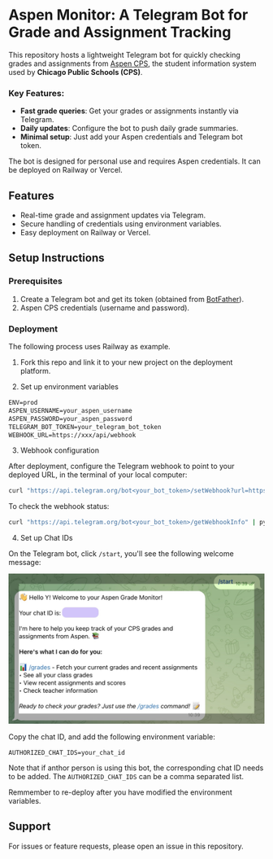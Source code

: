 # Aspen Monitor: A Telegram Bot for Grade and Assignment Tracking

This repository hosts a lightweight Telegram bot for quickly checking grades and assignments from [Aspen CPS](https://aspen.cps.edu), the student information system used by **Chicago Public Schools (CPS)**.

### Key Features:
- **Fast grade queries**: Get your grades or assignments instantly via Telegram.
- **Daily updates**: Configure the bot to push daily grade summaries.
- **Minimal setup**: Just add your Aspen credentials and Telegram bot token.

The bot is designed for personal use and requires Aspen credentials. It can be deployed on Railway or Vercel.

## Features
- Real-time grade and assignment updates via Telegram.
- Secure handling of credentials using environment variables.
- Easy deployment on Railway or Vercel.

## Setup Instructions

### Prerequisites
1. Create a Telegram bot and get its token (obtained from [BotFather](https://core.telegram.org/bots#botfather)).
2. Aspen CPS credentials (username and password).

### Deployment

The following process uses Railway as example.

1. Fork this repo and link it to your new project on the deployment platform.

2. Set up environment variables

```env
ENV=prod
ASPEN_USERNAME=your_aspen_username
ASPEN_PASSWORD=your_aspen_password
TELEGRAM_BOT_TOKEN=your_telegram_bot_token
WEBHOOK_URL=https://xxx/api/webhook
```

3. Webhook configuration

After deployment, configure the Telegram webhook to point to your deployed URL, in the terminal of your local computer:

```bash
curl "https://api.telegram.org/bot<your_bot_token>/setWebhook?url=https://your-deployed-url/api/webhook"
```

To check the webhook status:

```bash
curl "https://api.telegram.org/bot<your_bot_token>/getWebhookInfo" | python3 -m json.tool
```

4. Set up Chat IDs

On the Telegram bot, click `/start`, you'll see the following welcome message:

![Screenshot of /start command](screenshots/screenshot-start.jpg)

Copy the chat ID, and add the following environment variable:

```
AUTHORIZED_CHAT_IDS=your_chat_id
```

Note that if anthor person is using this bot, the corresponding chat ID needs to be added. The `AUTHORIZED_CHAT_IDS` can be a comma separated list.

Remmember to re-deploy after you have modified the environment variables.


## Support
For issues or feature requests, please open an issue in this repository.
